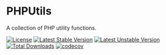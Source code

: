 # PHPUtils

A collection of PHP utility functions.

[![License](https://poser.pugx.org/programie/phputils/license.svg)](https://packagist.org/packages/programie/phputils)
[![Latest Stable Version](https://poser.pugx.org/programie/phputils/v/stable.svg)](https://packagist.org/packages/programie/phputils)
[![Latest Unstable Version](https://poser.pugx.org/programie/phputils/v/unstable.svg)](https://packagist.org/packages/programie/phputils)
[![Total Downloads](https://poser.pugx.org/programie/phputils/downloads.svg)](https://packagist.org/packages/programie/phputils)
[![codecov](https://codecov.io/github/Programie/PHPUtils/graph/badge.svg?token=1M5uBr4Cog)](https://codecov.io/github/Programie/PHPUtils)